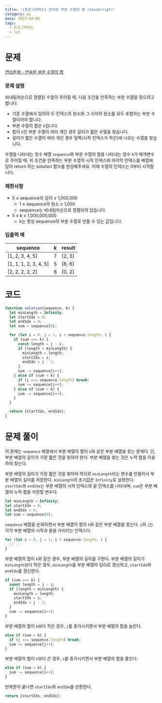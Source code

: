```yaml
---
title: '[프로그래머스] 연속된 부분 수열의 합 (JavaScript)'
category: ps
date: 2023-04-06
tags:
  - 프로그래머스
  - lv2
---
```


# 문제

[연습문제 - 연속된 부분 수열의 합](https://school.programmers.co.kr/learn/courses/30/lessons/178870)

### 문제 설명

비내림차순으로 정렬된 수열이 주어질 때, 다음 조건을 만족하는 부분 수열을 찾으려고 합니다.

- 기존 수열에서 임의의 두 인덱스의 원소와 그 사이의 원소를 모두 포함하는 부분 수열이어야 합니다.
- 부분 수열의 합은 `k`입니다.
- 합이 `k`인 부분 수열이 여러 개인 경우 길이가 짧은 수열을 찾습니다.
- 길이가 짧은 수열이 여러 개인 경우 앞쪽(시작 인덱스가 작은)에 나오는 수열을 찾습니다.

수열을 나타내는 정수 배열 `sequence`와 부분 수열의 합을 나타내는 정수 `k`가 매개변수로 주어질 때, 위 조건을 만족하는 부분 수열의 시작 인덱스와 마지막 인덱스를 배열에 담아 return 하는 solution 함수를 완성해주세요. 이때 수열의 인덱스는 0부터 시작합니다.

### 제한사항

- 5 ≤ sequence의 길이 ≤ 1,000,000
  - 1 ≤ sequence의 원소 ≤ 1,000
  - sequence는 비내림차순으로 정렬되어 있습니다.
- 5 ≤ k ≤ 1,000,000,000
  - k는 항상 sequence의 부분 수열로 만들 수 있는 값입니다.

### 입출력 예

| sequence              | k   | result |
| --------------------- | --- | ------ |
| [1, 2, 3, 4, 5]       | 7   | [2, 3] |
| [1, 1, 1, 2, 3, 4, 5] | 5   | [6, 6] |
| [2, 2, 2, 2, 2]       | 6   | [0, 2] |

# 코드

```js
function solution(sequence, k) {
  let minLength = Infinity;
  let startIdx = 0;
  let endIdx = 0;
  let sum = sequence[0];

  for (let i = 0, j = 1; i < sequence.length; ) {
    if (sum === k) {
      const length = j - i;
      if (length < minLength) {
        minLength = length;
        startIdx = i;
        endIdx = j - 1;
      }
      sum -= sequence[i++];
    } else if (sum < k) {
      if (j === sequence.length) break;
      sum += sequence[j++];
    } else if (sum > k) {
      sum -= sequence[i++];
    }
  }

  return [startIdx, endIdx];
}
```

# 문제 풀이

이 문제는 `sequence` 배열에서 부분 배열의 합이 `k`와 같은 부분 배열을 찾는 문제다. 단, 부분 배열의 길이가 가장 짧은 것을 찾아야 한다. 부분 배열을 찾는 것은 누적 합을 이용하여 찾는다.

부분 배열의 길이가 가장 짧은 것을 찾아야 하므로 `minLength`라는 변수를 만들어서 부분 배열의 길이를 저장한다. `minLength`의 초기값은 `Infinity`로 설정한다. <br/>
`startIdx`와 `endIdx`는 부분 배열의 시작 인덱스와 끝 인덱스를 나타내며, `sum`은 부분 배열의 누적 합을 저장할 변수다.

```js
let minLength = Infinity;
let startIdx = 0;
let endIdx = 0;
let sum = sequence[0];
```

`sequence` 배열을 순회하면서 부분 배열의 합이 `k`와 같은 부분 배열을 찾는다. `i`와 `j`는 각각 부분 배열의 시작과 끝을 가리키는 인덱스다.

```js
for (let i = 0, j = 1; i < sequence.length; ) {
  // ...
}
```

부분 배열의 합이 `k`와 같은 경우, 부분 배열의 길이를 구한다. 부분 배열의 길이가 `minLength`보다 작은 경우, `minLength`를 부분 배열의 길이로 갱신하고, `startIdx`와 `endIdx`를 갱신한다.

```js
if (sum === k) {
  const length = j - i;
  if (length < minLength) {
    minLength = length;
    startIdx = i;
    endIdx = j - 1;
  }
  sum -= sequence[i++];
}
```

부분 배열의 합이 `k`보다 작은 경우, `j`를 증가시키면서 부분 배열의 합을 늘린다.

```js
else if (sum < k) {
  if (j === sequence.length) break;
  sum += sequence[j++];
}
```

부분 배열의 합이 `k`보다 큰 경우, `i`를 증가시키면서 부분 배열의 합을 줄인다.

```js
else if (sum > k) {
  sum -= sequence[i++];
}
```

반복문이 끝나면 `startIdx`와 `endIdx`를 반환한다.

```js
return [startIdx, endIdx];
```
